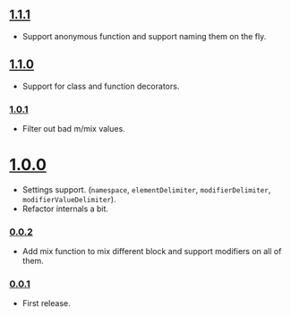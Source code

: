 ## [1.1.1](https://github.com/Kozea/redux-api-unrest/compare/v1.1.0...v1.1.1)

* Support anonymous function and support naming them on the fly.

## [1.1.0](https://github.com/Kozea/redux-api-unrest/compare/v1.0.1...v1.1.0)

* Support for class and function decorators.

### [1.0.1](https://github.com/Kozea/redux-api-unrest/compare/v1.0.0...v1.0.1)

* Filter out bad m/mix values.

# [1.0.0](https://github.com/Kozea/redux-api-unrest/compare/v0.0.2...v1.0.0)

* Settings support. (`namespace`, `elementDelimiter`, `modifierDelimiter`, `modifierValueDelimiter`).
* Refactor internals a bit.

### [0.0.2](https://github.com/Kozea/redux-api-unrest/compare/v0.0.1...v0.0.2)

* Add mix function to mix different block and support modifiers on all of them.

### [0.0.1](https://github.com/Kozea/redux-api-unrest/compare/...v0.0.1)

* First release.
